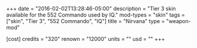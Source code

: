 +++
date = "2016-02-02T13:28:46-05:00"
description = "Tier 3 skin available for the 552 Commando used by IQ."
mod-types = "skin"
tags = ["skin", "Tier 3", "552 Commando", "IQ"]
title = "Nirvana"
type = "weapon-mod"

[cost]
  credits = "320"
  renown = "12000"
  units = ""
  usd = ""
+++
